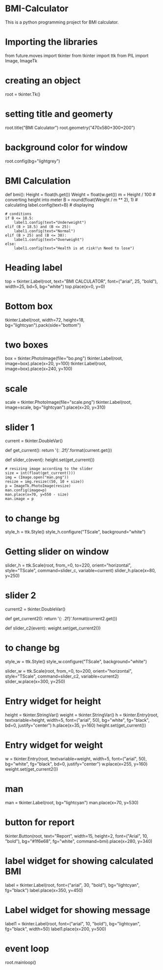 # BMI-Calculator
This is a python programming project for BMI calculator.
# Importing the libraries
from future.moves import tkinter
from tkinter import ttk
from PIL import Image, ImageTk

# creating an object
root = tkinter.Tk()

# setting title and geomerty
root.title("BMI Calculator")
root.geometry("470x580+300+200")

# background color for window
root.config(bg="lightgrey")


# BMI Calculation
def bmi():
    Height = float(h.get())
    Weight = float(w.get())
    m = Height / 100  # converting height into meter
    B = round(float(Weight / m ** 2), 1)  # calculating
    label.config(text=B)  # displaying

    # conditions
    if B <= 18.5:
        label1.config(text="Underweight")
    elif (B > 18.5) and (B <= 25):
        label1.config(text="Normal")
    elif (B > 25) and (B <= 30):
        label1.config(text="Overweight")
    else:
        label1.config(text="Health is at risk!\n Need to lose")


# Heading label
top = tkinter.Label(root, text="BMI CALCULATOR", font=("arial", 25, "bold"), width=25, bd=5, bg="white")
top.place(x=0, y=0)

# Bottom box
tkinter.Label(root, width=72, height=18, bg="lightcyan").pack(side="bottom")

# two boxes
box = tkinter.PhotoImage(file="bo.png")
tkinter.Label(root, image=box).place(x=20, y=100)
tkinter.Label(root, image=box).place(x=240, y=100)

# scale
scale = tkinter.PhotoImage(file="scale.png")
tkinter.Label(root, image=scale, bg="lightcyan").place(x=20, y=310)

# slider 1
current = tkinter.DoubleVar()


def get_current():
    return '{: .2f}'.format(current.get())


def slider_c(event):
    height.set(get_current())

    # resizing image according to the slider
    size = int(float(get_current()))
    img = (Image.open("man.png"))
    resize = img.resize((50, 10 + size))
    p = ImageTk.PhotoImage(resize)
    man.config(image=p)
    man.place(x=70, y=550 - size)
    man.image = p


# to change bg
style_h = ttk.Style()
style_h.configure("TScale", background="white")

# Getting slider on window
slider_h = ttk.Scale(root, from_=0, to=220, orient="horizontal", style="TScale", command=slider_c, variable=current)
slider_h.place(x=80, y=250)

# slider 2
current2 = tkinter.DoubleVar()


def get_current2():
    return '{: .2f}'.format(current2.get())


def slider_c2(event):
    weight.set(get_current2())


# to change bg
style_w = ttk.Style()
style_w.configure("TScale", background="white")

slider_w = ttk.Scale(root, from_=0, to=200, orient="horizontal", style="TScale", command=slider_c2, variable=current2)
slider_w.place(x=300, y=250)

# Entry widget for height
height = tkinter.StringVar()
weight = tkinter.StringVar()
h = tkinter.Entry(root, textvariable=height, width=5, font=("arial", 50), bg="white", fg="black", bd=0,
                  justify="center")
h.place(x=35, y=160)
height.set(get_current())

# Entry widget for weight
w = tkinter.Entry(root, textvariable=weight, width=5, font=("arial", 50), bg="white", fg="black", bd=0,
                  justify="center")
w.place(x=255, y=160)
weight.set(get_current2())

# man
man = tkinter.Label(root, bg="lightcyan")
man.place(x=70, y=530)

# button for report
tkinter.Button(root, text="Report", width=15, height=2, font=("Arial", 10, "bold"), bg="#1f6e68", fg="white",
               command=bmi).place(x=280, y=340)

# label widget for showing calculated BMI
label = tkinter.Label(root, font=("arial", 30, "bold"), bg="lightcyan", fg="black")
label.place(x=350, y=450)

# Label widget for showing message
label1 = tkinter.Label(root, font=("arial", 10, "bold"), bg="lightcyan", fg="black", width=50)
label1.place(x=200, y=500)

# event loop
root.mainloop()

